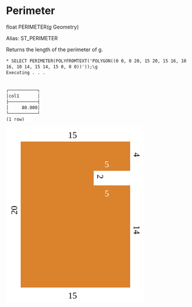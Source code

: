 # Perimeter #

float PERIMETER(g Geometry)

Alias: ST_PERIMETER

Returns the length of the perimeter of g.

    * SELECT PERIMETER(POLYFROMTEXT('POLYGON((0 0, 0 20, 15 20, 15 16, 10 16, 10 14, 15 14, 15 0, 0 0))'));\g
    Executing . . .


    ┌───────────┐
    │col1       │
    ├───────────┤
    │     80.000│
    └───────────┘
    (1 row)

![Perimeter](perimeter.svg)
